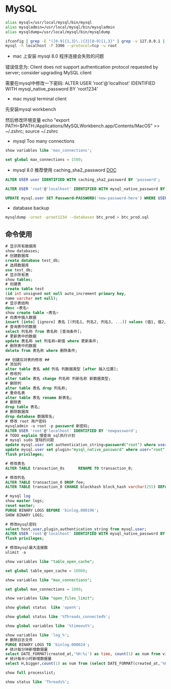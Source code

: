 # MySQL

```bash
alias mysql=/usr/local/mysql/bin/mysql
alias mysqladmin=/usr/local/mysql/bin/mysqladmin
alias mysqldump=/usr/local/mysql/bin/mysqldump
```

```bash
ifconfig | grep -E "([0-9]{1,3}\.){3}[0-9]{1,3}" | grep -v 127.0.0.1 | awk '{ print $2 }'
mysql -h localhost -P 3306 --protocol=tcp -u root
```

* mac 上安装 mysql 8.0 程序连接会失败的问题

错误信息为: Client does not support authentication protocol requested by server; consider upgrading MySQL client

需要在mysql中修改一下密码: ALTER USER 'root'@'localhost' IDENTIFIED WITH mysql_native_password BY 'root1234'

* mac mysql terminal client

先安装mysql workbench

然后修改环境变量 echo "export PATH=$PATH:/Applications/MySQLWorkbench.app/Contents/MacOS" >> ~/.zshrc; source ~/.zshrc

* mysql Too many connections

```sql
show variables like 'max_connections';

set global max_connections = 1500;
```

* mysql 8.0 推荐使用 caching_sha2_password [DOC](https://dev.mysql.com/doc/refman/8.0/en/upgrading-from-previous-series.html#upgrade-caching-sha2-password)

```sql
ALTER USER user IDENTIFIED WITH caching_sha2_password BY 'password';

ALTER USER 'root'@'localhost' IDENTIFIED WITH mysql_native_password BY 'root1234';

UPDATE mysql.user SET Password=PASSWORD('new-password-here') WHERE USER='user-name-here' AND Host='host-name-here';
```

* database backup

```bash
mysqldump -uroot -proot1234 --databases btc_prod > btc_prod.sql
```

## 命令使用

```sql
# 显示所有数据库
show databases;
# 创建数据库
create database test_db;
# 选择数据库
use test_db;
# 显示所有表
show tables;
# 创建表
create table test
(id int unsigned not null auto_increment primary key,
name varchar not null);
# 显示表结构
desc <表名>
show create table <表名>
# 向表中插入数据
insert [into] [ignore] 表名 [(列名1, 列名2, 列名3, ...)] values (值1, 值2, 值3, ...);
# 查询表中的数据
select 列名称 from 表名称 [查询条件];
# 更新表中的数据
update 表名称 set 列名称=新值 where 更新条件;
# 删除表中的数据
delete from 表名称 where 删除条件;

## 创建后对表的修改 ##
# 添加列
alter table 表名 add 列名 列数据类型 [after 插入位置];
# 修改列
alter table 表名 change 列名称 列新名称 新数据类型;
# 删除列
alter table 表名 drop 列名称;
# 重命名表
alter table 表名 rename 新表名;
# 删除表
drop table 表名;
# 删除数据库
drop database 数据库名;
# 修改 root 用户密码
mysqladmin -u root -p password 新密码;
ALTER USER 'root'@'localhost' IDENTIFIED BY 'newpassword';
# TODO explain 慢查询 sql执行计划
# mysql sudo 登陆的问题
update mysql.user set authentication_string=password("root") where user="root";
update mysql.user set plugin="mysql_native_password" where user="root";
flush privileges;

# 修改表名
ALTER TABLE transaction_0s      RENAME TO transaction_0;

# 修改列名
ALTER TABLE transaction_0 DROP fee;
ALTER TABLE transaction_0 CHANGE blockhash block_hash varchar(255) DEFAULT NULL;

# mysql log
show master logs;
reset master;
PURGE BINARY LOGS BEFORE 'binlog.000196';
SHOW BINARY LOGS;

# 修改mysql密码
select host,user,plugin,authentication_string from mysql.user;
ALTER USER 'root'@'localhost' IDENTIFIED WITH mysql_native_password BY 'root1234';
flush privileges;

# 修改mysql最大连接数
ulimit -a

show variables like "table_open_cache";

set global table_open_cache = 10000;

show variables like "max_connections";

set global max_connections = 1000;

show variables like "open_files_limit";

show global status  like 'open%';

show global status like '%Threads_connected%';

show global variables like '%timeout%';

show variables like 'log_%';
# 删除日志文件
PURGE BINARY LOGS TO 'binlog.000024';
# 统计每分钟新增数据量
select DATE_FORMAT(created_at,'%H:%i') as time, count(1) as num from vins group by DATE_FORMAT(created_at,'%H:%i');
# 统计每半小时新增数据量
select H,bigger,count(1) as num from (select DATE_FORMAT(created_at,'%H') as H,case when DATE_FORMAT(created_at,'%i')<=30 then 0 else 1 end as bigger from vins) as t group by H,bigger;

show full processlist;

show status like 'Threads%';
```
